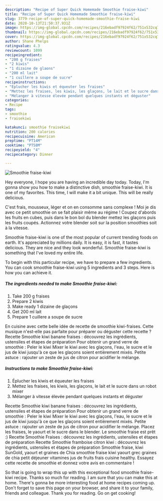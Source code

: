 ```yaml
---
description: "Recipe of Super Quick Homemade Smoothie fraise-kiwi"
title: "Recipe of Super Quick Homemade Smoothie fraise-kiwi"
slug: 3779-recipe-of-super-quick-homemade-smoothie-fraise-kiwi
date: 2020-10-13T21:50:37.931Z
image: https://img-global.cpcdn.com/recipes/216ebadf97924f62/751x532cq70/smoothie-fraise-kiwi-photo-principale-de-la-recette.jpg
thumbnail: https://img-global.cpcdn.com/recipes/216ebadf97924f62/751x532cq70/smoothie-fraise-kiwi-photo-principale-de-la-recette.jpg
cover: https://img-global.cpcdn.com/recipes/216ebadf97924f62/751x532cq70/smoothie-fraise-kiwi-photo-principale-de-la-recette.jpg
author: Shane Phelps
ratingvalue: 4.3
reviewcount: 1099
recipeingredient:
- "200 g fraises"
- "2 kiwis"
- "1 dizaine de glaons"
- "200 ml lait"
- "1 cuillere a soupe de sucre"
recipeinstructions:
- "Éplucher les kiwis et équeuter les fraises"
- "Mettez les fraises, les kiwis, les glaçons, le lait et le sucre dans un robot mixer"
- "Mélanger à vitesse élevée pendant quelques instants et déguster"
categories:
- Recipe
tags:
- smoothie
- fraisekiwi

katakunci: smoothie fraisekiwi 
nutrition: 200 calories
recipecuisine: American
preptime: "PT14M"
cooktime: "PT58M"
recipeyield: "4"
recipecategory: Dinner

---
```



![Smoothie fraise-kiwi](https://img-global.cpcdn.com/recipes/216ebadf97924f62/751x532cq70/smoothie-fraise-kiwi-photo-principale-de-la-recette.jpg)

Hey everyone, I hope you are having an incredible day today. Today, I'm gonna show you how to make a distinctive dish, smoothie fraise-kiwi. It is one of my favorites. This time, I will make it a bit unique. This will be really delicious.

C&#39;est frais, mousseux, léger et on en consomme sans complexe ! Moi je dis avec ce petit smoothie on se fait plaisir même au régime ! Coupez d&#39;abords les fruits en cubes, puis dans le bon bol du blender mettez les glaçons puis les fruits coupés. Actionnez votre blender soit sur la position smoothies soit à la vitesse.

Smoothie fraise-kiwi is one of the most popular of current trending foods on earth. It's appreciated by millions daily. It is easy, it is fast, it tastes delicious. They are nice and they look wonderful. Smoothie fraise-kiwi is something that I've loved my entire life.


To begin with this particular recipe, we have to prepare a few ingredients. You can cook smoothie fraise-kiwi using 5 ingredients and 3 steps. Here is how you can achieve it.

<!--inarticleads1-->

##### The ingredients needed to make Smoothie fraise-kiwi:

1. Take 200 g fraises
1. Prepare 2 kiwis
1. Make ready 1 dizaine de glaçons
1. Get 200 ml lait
1. Prepare 1 cuillere a soupe de sucre


En cuisine avec cette belle idée de recette de smoothie kiwi-fraises. Cette musique n&#39;est-elle pas parfaite pour préparer ou déguster cette recette ? Recette Smoothie kiwi banane fraises : découvrez les ingrédients, ustensiles et étapes de préparation Pour obtenir un grand verre de smoothie : Peler le kiwi Mixer le kiwi avec les glaçons, l&#39;eau, le sucre et le jus de kiwi jusqu&#39;à ce que les glaçons soient entièrement mixés. Petite astuce : rajouter un zeste de jus de citron pour acidifier le mélange. 

<!--inarticleads2-->

##### Instructions to make Smoothie fraise-kiwi:

1. Éplucher les kiwis et équeuter les fraises
1. Mettez les fraises, les kiwis, les glaçons, le lait et le sucre dans un robot mixer
1. Mélanger à vitesse élevée pendant quelques instants et déguster


Recette Smoothie kiwi banane fraises : découvrez les ingrédients, ustensiles et étapes de préparation Pour obtenir un grand verre de smoothie : Peler le kiwi Mixer le kiwi avec les glaçons, l&#39;eau, le sucre et le jus de kiwi jusqu&#39;à ce que les glaçons soient entièrement mixés. Petite astuce : rajouter un zeste de jus de citron pour acidifier le mélange. Placez les fraises, le yaourt et le sucre dans le blender. Le smoothie fraise est prêt :) Recette Smoothie Fraises : découvrez les ingrédients, ustensiles et étapes de préparation Recette Smoothie framboise citron kiwi : découvrez les ingrédients, ustensiles et étapes de préparation Smoothie fraise, kiwi SunGold, yaourt et graines de Chia smoothie fraise kiwi yaourt grec graines de chia petit déjeuner vitamines jus de fruits frais cuisine healthy. Essayez cette recette de smoothie et donnez votre avis en commentaire ! 

So that is going to wrap this up with this exceptional food smoothie fraise-kiwi recipe. Thanks so much for reading. I am sure that you can make this at home. There's gonna be more interesting food at home recipes coming up. Don't forget to save this page on your browser, and share it to your family, friends and colleague. Thank you for reading. Go on get cooking!
